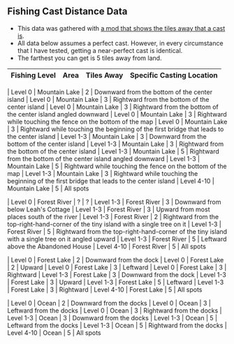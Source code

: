 ## Fishing Cast Distance Data

* This data was gathered with [a mod that shows the tiles away that a cast is](https://github.com/Zamiell/stardew-valley/blob/master/BobblerDistance.cs).
* All data below assumes a perfect cast. However, in every circumstance that I have tested, getting a near-perfect cast is identical.
* The farthest you can get is 5 tiles away from land.

| Fishing Level | Area          | Tiles Away | Specific Casting Location
| ------------- | ------------- | ---------- | -------------------------

| Level 0       | Mountain Lake | 2          | Downward from the bottom of the center island
| Level 0       | Mountain Lake | 3          | Rightward from the bottom of the center island
| Level 0       | Mountain Lake | 3          | Rightward from the bottom of the center island angled downward
| Level 0       | Mountain Lake | 3          | Rightward while touching the fence on the bottom of the map
| Level 0       | Mountain Lake | 3          | Rightward while touching the beginning of the first bridge that leads to the center island
| Level 1-3     | Mountain Lake | 3          | Downward from the bottom of the center island
| Level 1-3     | Mountain Lake | 3          | Rightward from the bottom of the center island
| Level 1-3     | Mountain Lake | 5          | Rightward from the bottom of the center island angled downward
| Level 1-3     | Mountain Lake | 5          | Rightward while touching the fence on the bottom of the map
| Level 1-3     | Mountain Lake | 3          | Rightward while touching the beginning of the first bridge that leads to the center island
| Level 4-10    | Mountain Lake | 5          | All spots

| Level 0       | Forest River  | ?          | ?
| Level 1-3     | Forest River  | 3          | Downward from below Leah's Cottage
| Level 1-3     | Forest River  | 3          | Upward from most places south of the river
| Level 1-3     | Forest River  | 2          | Rightward from the top-right-hand-corner of the tiny island with a single tree on it
| Level 1-3     | Forest River  | 5          | Rightward from the top-right-hand-corner of the tiny island with a single tree on it angled upward
| Level 1-3     | Forest River  | 5          | Leftward above the Abandoned House
| Level 4-10    | Forest River  | 5          | All spots

| Level 0       | Forest Lake   | 2          | Downward from the dock
| Level 0       | Forest Lake   | 2          | Upward
| Level 0       | Forest Lake   | 3          | Leftward
| Level 0       | Forest Lake   | 3          | Rightward
| Level 1-3     | Forest Lake   | 3          | Downward from the dock
| Level 1-3     | Forest Lake   | 3          | Upward
| Level 1-3     | Forest Lake   | 5          | Leftward
| Level 1-3     | Forest Lake   | 3          | Rightward
| Level 4-10    | Forest Lake   | 5          | All spots

| Level 0       | Ocean         | 2          | Downward from the docks
| Level 0       | Ocean         | 3          | Leftward from the docks
| Level 0       | Ocean         | 3          | Rightward from the docks
| Level 1-3     | Ocean         | 3          | Downward from the docks
| Level 1-3     | Ocean         | 5          | Leftward from the docks
| Level 1-3     | Ocean         | 5          | Rightward from the docks
| Level 4-10    | Ocean         | 5          | All spots
